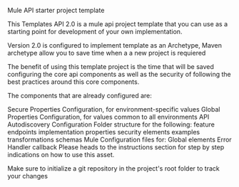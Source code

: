 Mule API starter project template

This Templates API 2.0 is a mule api project template that you can use as a starting point for development of your own implementation.

Version 2.0 is configured to implement template as an Archetype, Maven archetype allow you to save time when a a new project is requiered

The benefit of using this template project is the time that will be saved configuring the core api components as well as the security of following the best practices around this core components.

The components that are already configured are:

Secure Properties Configuration, for environment-specific values
Global Properties Configuration, for values common to all environments
API Autodiscovery Configuration
Folder structure for the following:
feature endpoints implementation
properties
security elements
examples
transformations
schemas
Mule Configuration files for:
Global elements
Error Handler callback
Please heads to the instructions section for step by step indications on how to use this asset.

Make sure to initialize a git repository in the project's root folder to track your changes